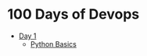 # 100 Days of Devops

- [Day 1](https://faun.pub/100-days-of-devops-day-1-introduction-to-cloudwatch-metrics-b04be36307a8)
    - [Python Basics](./day1/day1.md)
